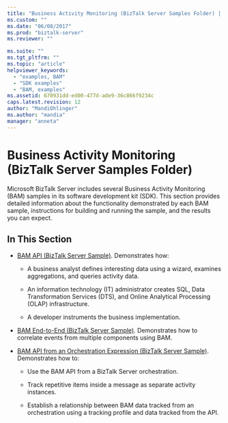 ```yaml
---
title: "Business Activity Monitoring (BizTalk Server Samples Folder) | Microsoft Docs"
ms.custom: ""
ms.date: "06/08/2017"
ms.prod: "biztalk-server"
ms.reviewer: ""

ms.suite: ""
ms.tgt_pltfrm: ""
ms.topic: "article"
helpviewer_keywords: 
  - "examples, BAM"
  - "SDK examples"
  - "BAM, examples"
ms.assetid: 670931dd-ed00-477d-ade9-36c866f9234c
caps.latest.revision: 12
author: "MandiOhlinger"
ms.author: "mandia"
manager: "anneta"
---
```

# Business Activity Monitoring (BizTalk Server Samples Folder)
Microsoft BizTalk Server includes several Business Activity Monitoring (BAM) samples in its software development kit (SDK). This section provides detailed information about the functionality demonstrated by each BAM sample, instructions for building and running the sample, and the results you can expect.  
  
## In This Section  
  
-   [BAM API (BizTalk Server Sample)](../core/bam-api-biztalk-server-sample.md). Demonstrates how:  
  
    -   A business analyst defines interesting data using a wizard, examines aggregations, and queries activity data.  
  
    -   An information technology (IT) administrator creates SQL, Data Transformation Services (DTS), and Online Analytical Processing (OLAP) infrastructure.  
  
    -   A developer instruments the business implementation.  
  
-   [BAM End-to-End (BizTalk Server Sample)](../core/bam-end-to-end-biztalk-server-sample.md). Demonstrates how to correlate events from multiple components using BAM.  
  
-   [BAM API from an Orchestration Expression (BizTalk Server Sample)](../core/bam-api-from-an-orchestration-expression-biztalk-server-sample.md). Demonstrates how to:  
  
    -   Use the BAM API from a BizTalk Server orchestration.  
  
    -   Track repetitive items inside a message as separate activity instances.  
  
    -   Establish a relationship between BAM data tracked from an orchestration using a tracking profile and data tracked from the API.